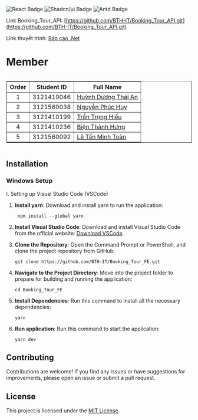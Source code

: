 <img alt="React Badge" src="https://img.shields.io/badge/React-18.2.0-blue"> <img alt="Shadcn/ui Badge" src="https://img.shields.io/badge/Shadcn--ui-0.9.1-blue"> <img alt="Antd Badge" src="https://img.shields.io/badge/antd-5.9.2-blue">

Link Booking_Tour_API: [https://github.com/BTH-IT/Booking_Tour_API.git](https://github.com/BTH-IT/Booking_Tour_API.git)

Link thuyết trình: [Báo cáo .Net](https://www.canva.com/design/DAGXLw-JdZk/wPuk0vujq8fvU64592dFoQ/edit?utm_content=DAGXLw-JdZk&utm_campaign=designshare&utm_medium=link2&utm_source=sharebutton)


# Member
<div style="display: flex; justify-content: center;">
    <table border="1">
        <thead>
            <tr>
                <th style="text-align: center;">Order</th>
                <th style="text-align: center;">Student ID</th>
                <th style="text-align: center;">Full Name</th>
            </tr>
        </thead>
        <tbody>
            <tr>
                <td style="text-align: center;">1</td>
                <td style="text-align: center;">3121410046</td>
                <td><a href="https://an-hdt.github.io/AnHDT_portfolio/">Huỳnh Dương Thái An</a></td>
            </tr>
            <tr>
                <td style="text-align: center;">2</td>
                <td style="text-align: center;">3121560038</td>
                <td><a href="https://huy31203.github.io/Portfolio-Webpage/">Nguyễn Phúc Huy</a></td>
            </tr>
            <tr>
                <td style="text-align: center;">3</td>
                <td style="text-align: center;">3121410199</td>
                <td><a href="#">Trần Trọng Hiếu</a></td>
            </tr>
            <tr>
                <td style="text-align: center;">4</td>
                <td style="text-align: center;">3121410236</td>
                <td><a href="https://bth-it.github.io/BTH-portfolio/">Biện Thành Hưng</a></td>
            </tr>
            <tr>
                <td style="text-align: center;">5</td>
                <td style="text-align: center;">3121560092</td>
                <td><a href="https://leton25.github.io/portfolio/">Lê Tấn Minh Toàn</a></td>
            </tr>
        </tbody>
    </table>   
</div>

## Installation

### Windows Setup
I. Setting up Visual Studio Code (VSCode)
1. **Install yarn**:
   Download and install yarn to run the application:
   ```shell
    npm install --global yarn
    ```
3. **Install Visual Studio Code**:
   Download and install Visual Studio Code from the official website:
   [Download VSCode](https://code.visualstudio.com/).
4. **Clone the Repository**:
    Open the Command Prompt or PowerShell, and clone the project repository from GitHub:
    ```shell
    git clone https://github.com/BTH-IT/Booking_Tour_FE.git
    ```

5. **Navigate to the Project Directory**:
    Move into the project folder to prepare for building and running the application:
    ```shell
    cd Booking_Tour_FE
    ```

6. **Install Dependencies**:
     Run this command to install all the necessary dependencies:
     ```shell
     yarn
     ```
7. **Run application**:
   Run this command to start the application:
   ```shell
   yarn dev
   ```
## Contributing
Contributions are welcome! If you find any issues or have suggestions for improvements, please open an issue or submit a pull request.

## License
This project is licensed under the [MIT License](LICENSE).

